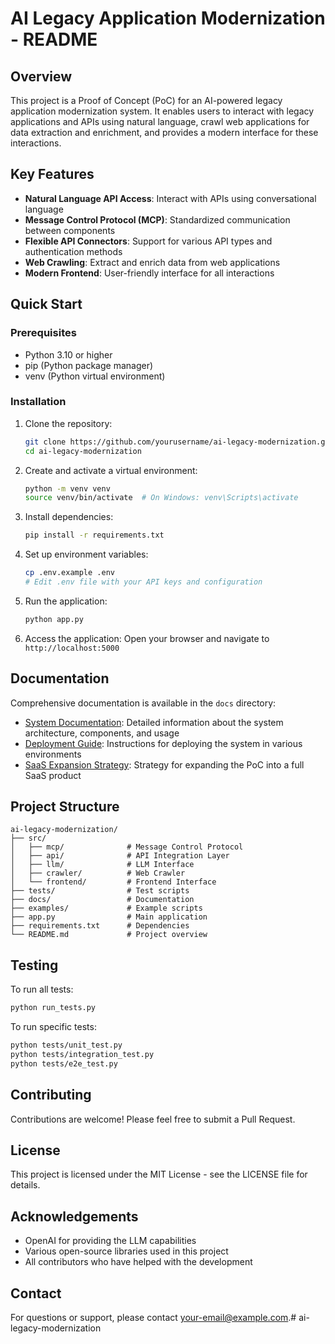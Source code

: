 # AI Legacy Application Modernization - README

## Overview

This project is a Proof of Concept (PoC) for an AI-powered legacy application modernization system. It enables users to interact with legacy applications and APIs using natural language, crawl web applications for data extraction and enrichment, and provides a modern interface for these interactions.

## Key Features

- **Natural Language API Access**: Interact with APIs using conversational language
- **Message Control Protocol (MCP)**: Standardized communication between components
- **Flexible API Connectors**: Support for various API types and authentication methods
- **Web Crawling**: Extract and enrich data from web applications
- **Modern Frontend**: User-friendly interface for all interactions

## Quick Start

### Prerequisites

- Python 3.10 or higher
- pip (Python package manager)
- venv (Python virtual environment)

### Installation

1. Clone the repository:
   ```bash
   git clone https://github.com/yourusername/ai-legacy-modernization.git
   cd ai-legacy-modernization
   ```

2. Create and activate a virtual environment:
   ```bash
   python -m venv venv
   source venv/bin/activate  # On Windows: venv\Scripts\activate
   ```

3. Install dependencies:
   ```bash
   pip install -r requirements.txt
   ```

4. Set up environment variables:
   ```bash
   cp .env.example .env
   # Edit .env file with your API keys and configuration
   ```

5. Run the application:
   ```bash
   python app.py
   ```

6. Access the application:
   Open your browser and navigate to `http://localhost:5000`

## Documentation

Comprehensive documentation is available in the `docs` directory:

- [System Documentation](docs/documentation.md): Detailed information about the system architecture, components, and usage
- [Deployment Guide](docs/deployment.md): Instructions for deploying the system in various environments
- [SaaS Expansion Strategy](docs/saas_strategy.md): Strategy for expanding the PoC into a full SaaS product

## Project Structure

```
ai-legacy-modernization/
├── src/
│   ├── mcp/              # Message Control Protocol
│   ├── api/              # API Integration Layer
│   ├── llm/              # LLM Interface
│   ├── crawler/          # Web Crawler
│   └── frontend/         # Frontend Interface
├── tests/                # Test scripts
├── docs/                 # Documentation
├── examples/             # Example scripts
├── app.py                # Main application
├── requirements.txt      # Dependencies
└── README.md             # Project overview
```

## Testing

To run all tests:
```bash
python run_tests.py
```

To run specific tests:
```bash
python tests/unit_test.py
python tests/integration_test.py
python tests/e2e_test.py
```

## Contributing

Contributions are welcome! Please feel free to submit a Pull Request.

## License

This project is licensed under the MIT License - see the LICENSE file for details.

## Acknowledgements

- OpenAI for providing the LLM capabilities
- Various open-source libraries used in this project
- All contributors who have helped with the development

## Contact

For questions or support, please contact [your-email@example.com](mailto:your-email@example.com).# ai-legacy-modernization
